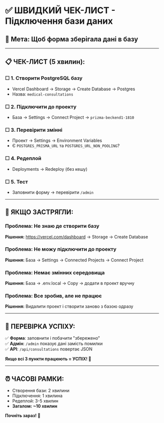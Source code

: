 # ✅ ШВИДКИЙ ЧЕК-ЛИСТ - Підключення бази даних

## 🎯 **Мета:** Щоб форма зберігала дані в базу

---

## 📋 **ЧЕК-ЛИСТ (5 хвилин):**

### ☐ **1. Створити PostgreSQL базу**

- Vercel Dashboard → Storage → Create Database → Postgres
- Назва: `medical-consultations`

### ☐ **2. Підключити до проекту**

- База → Settings → Connect Project → `prizma-beckend1-1810`

### ☐ **3. Перевірити змінні**

- Проект → Settings → Environment Variables
- Є `POSTGRES_PRISMA_URL` та `POSTGRES_URL_NON_POOLING`?

### ☐ **4. Редеплой**

- Deployments → Redeploy (без кешу)

### ☐ **5. Тест**

- Заповнити форму → перевірити `/admin`

---

## 🚨 **ЯКЩО ЗАСТРЯГЛИ:**

### **Проблема: Не знаю де створити базу**

**Рішення:** https://vercel.com/dashboard → Storage → Create Database

### **Проблема: Не можу підключити до проекту**

**Рішення:** База → Settings → Connected Projects → Connect Project

### **Проблема: Немає змінних середовища**

**Рішення:** База → .env.local → Copy → додати в проект вручну

### **Проблема: Все зробив, але не працює**

**Рішення:** Видалити проект і створити заново з базою одразу

---

## 🎯 **ПЕРЕВІРКА УСПІХУ:**

✅ **Форма**: заповнити і побачити "збережено"  
✅ **Адмін**: `/admin` показує дані замість помилки  
✅ **API**: `/api/consultations` повертає JSON

**Якщо всі 3 пункти працюють = УСПІХ! 🎉**

---

## ⏰ **ЧАСОВІ РАМКИ:**

- Створення бази: 2 хвилини
- Підключення: 1 хвилина
- Редеплой: 3-5 хвилин
- **Загалом: ~10 хвилин**

**Почніть зараз! 🚀**

